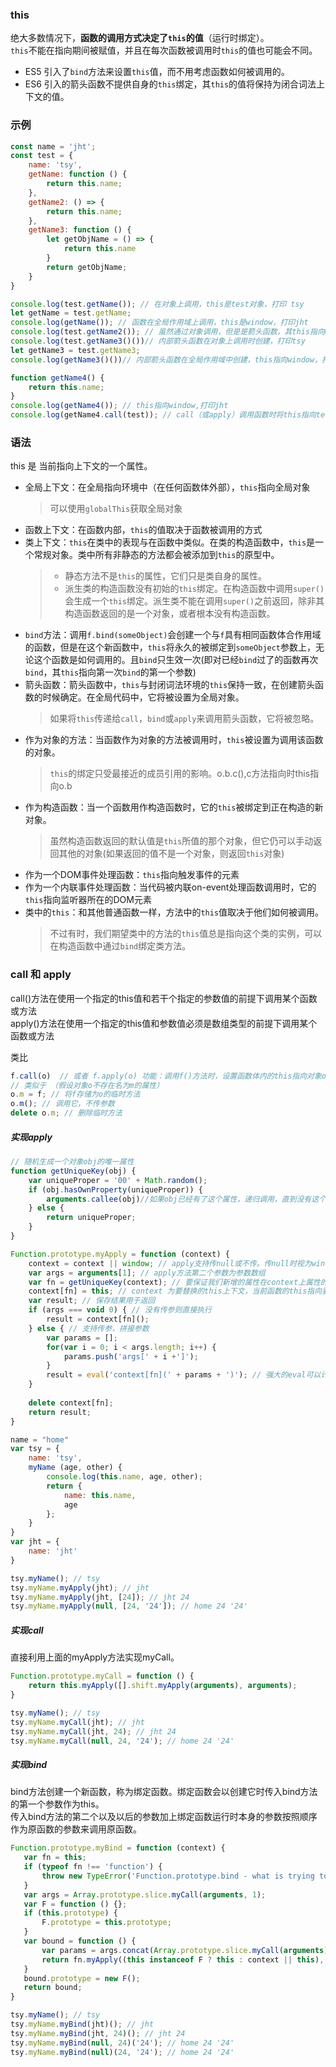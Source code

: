 ### this
绝大多数情况下，**函数的调用方式决定了`this`的值**（运行时绑定）。  
`this`不能在指向期间被赋值，并且在每次函数被调用时`this`的值也可能会不同。
- ES5 引入了`bind`方法来设置`this`值，而不用考虑函数如何被调用的。
- ES6 引入的箭头函数不提供自身的`this`绑定，其`this`的值将保持为闭合词法上下文的值。

### 示例
```javascript
const name = 'jht';
const test = {
    name: 'tsy',
    getName: function () {
        return this.name;
    },
    getName2: () => {
        return this.name;
    },
    getName3: function () {
        let getObjName = () => {
            return this.name
        }
        return getObjName;
    }
}

console.log(test.getName()); // 在对象上调用，this是test对象，打印 tsy
let getName = test.getName;
console.log(getName()); // 函数在全局作用域上调用，this是window，打印jht
console.log(test.getName2()); // 虽然通过对象调用，但是是箭头函数，其this指向window，打印jht
console.log(test.getName3()())// 内部箭头函数在对象上调用时创建，打印tsy
let getName3 = test.getName3;
console.log(getName3()())// 内部箭头函数在全局作用域中创建，this指向window，打印jht

function getName4() {
    return this.name;
}
console.log(getName4()); // this指向window,打印jht
console.log(getName4.call(test)); // call（或apply）调用函数时将this指向test对象,打印tsy
```

### 语法
this 是 当前指向上下文的一个属性。

- 全局上下文：在全局指向环境中（在任何函数体外部），`this`指向全局对象
  > 可以使用`globalThis`获取全局对象
- 函数上下文：在函数内部，`this`的值取决于函数被调用的方式
- 类上下文：`this`在类中的表现与在函数中类似。在类的构造函数中，`this`是一个常规对象。类中所有非静态的方法都会被添加到`this`的原型中。
  > - 静态方法不是`this`的属性，它们只是类自身的属性。  
  > - 派生类的构造函数没有初始的`this`绑定。在构造函数中调用`super()`会生成一个`this`绑定。派生类不能在调用`super()`之前返回，除非其构造函数返回的是一个对象，或者根本没有构造函数。
- `bind`方法：调用`f.bind(someObject)`会创建一个与`f`具有相同函数体合作用域的函数，但是在这个新函数中，`this`将永久的被绑定到`someObject`参数上，无论这个函数是如何调用的。且`bind`只生效一次(即对已经`bind`过了的函数再次`bind`，其`this`指向第一次`bind`的第一个参数)
- 箭头函数：箭头函数中，`this`与封闭词法环境的`this`保持一致，在创建箭头函数的时候确定。在全局代码中，它将被设置为全局对象。
  > 如果将`this`传递给`call`，`bind`或`apply`来调用箭头函数，它将被忽略。
- 作为对象的方法：当函数作为对象的方法被调用时，`this`被设置为调用该函数的对象。
  > `this`的绑定只受最接近的成员引用的影响。o.b.c(),c方法指向时this指向o.b
- 作为构造函数：当一个函数用作构造函数时，它的`this`被绑定到正在构造的新对象。
  > 虽然构造函数返回的默认值是`this`所值的那个对象，但它仍可以手动返回其他的对象(如果返回的值不是一个对象，则返回`this`对象)
- 作为一个DOM事件处理函数：`this`指向触发事件的元素
- 作为一个内联事件处理函数：当代码被内联on-event处理函数调用时，它的`this`指向监听器所在的DOM元素
- 类中的`this`：和其他普通函数一样，方法中的`this`值取决于他们如何被调用。
  > 不过有时，我们期望类中的方法的`this`值总是指向这个类的实例，可以在构造函数中通过`bind`绑定类方法。



### call 和 apply
call()方法在使用一个指定的this值和若干个指定的参数值的前提下调用某个函数或方法   
apply()方法在使用一个指定的this值和参数值必须是数组类型的前提下调用某个函数或方法

类比
```javascript
f.call(o)  // 或者 f.apply(o) 功能：调用f()方法时，设置函数体内的this指向对象o
// 类似于 （假设对象o不存在名为m的属性）
o.m = f; // 将f存储为o的临时方法
o.m(); // 调用它，不传参数
delete o.m; // 删除临时方法
```

##### 实现apply
```javascript
// 随机生成一个对象obj的唯一属性
function getUniqueKey(obj) {
    var uniqueProper = '00' + Math.random();
    if (obj.hasOwnProperty(uniqueProper)) {
        arguments.callee(obj)//如果obj已经有了这个属性，递归调用，直到没有这个属性
    } else {
        return uniqueProper;
    }
}

Function.prototype.myApply = function (context) {
    context = context || window; // apply支持传null或不传。传null时视为window 
    var args = arguments[1]; // apply方法第二个参数为参数数组
    var fn = getUniqueKey(context); // 要保证我们新增的属性在context上属性的唯一性，可以使用随机数
    context[fn] = this; // context 为要替换的this上下文，当前函数的this指向要执行的函数
    var result; // 保存结果用于返回
    if (args === void 0) { // 没有传参则直接执行
        result = context[fn](); 
    } else { // 支持传参，拼接参数 
        var params = []; 
        for(var i = 0; i < args.length; i++) {
            params.push('args[' + i +']');
        }
        result = eval('context[fn](' + params + ')'); // 强大的eval可以计算字符串，执行其中的js代码
    }   
    
    delete context[fn];
    return result;
}

name = "home"
var tsy = {
    name: 'tsy',
    myName (age, other) {
        console.log(this.name, age, other);
        return {
            name: this.name,
            age
        };
    }
}
var jht = {
    name: 'jht'
}

tsy.myName(); // tsy
tsy.myName.myApply(jht); // jht
tsy.myName.myApply(jht, [24]); // jht 24
tsy.myName.myApply(null, [24, '24']); // home 24 '24'
```

##### 实现call
直接利用上面的myApply方法实现myCall。
```javascript
Function.prototype.myCall = function () {
    return this.myApply([].shift.myApply(arguments), arguments);
}

tsy.myName(); // tsy
tsy.myName.myCall(jht); // jht
tsy.myName.myCall(jht, 24); // jht 24
tsy.myName.myCall(null, 24, '24'); // home 24 '24'
```

##### 实现bind  
bind方法创建一个新函数，称为绑定函数。绑定函数会以创建它时传入bind方法的第一个参数作为this。  
传入bind方法的第二个以及以后的参数加上绑定函数运行时本身的参数按照顺序作为原函数的参数来调用原函数。
```javascript 
Function.prototype.myBind = function (context) {
   var fn = this;
   if (typeof fn !== 'function') {
       throw new TypeError('Function.prototype.bind - what is trying to be bound is not callable')
   }
   var args = Array.prototype.slice.myCall(arguments, 1);
   var F = function () {};
   if (this.prototype) {
       F.prototype = this.prototype;
   }
   var bound = function () {
       var params = args.concat(Array.prototype.slice.myCall(arguments));
       return fn.myApply((this instanceof F ? this : context || this), params);
   }
   bound.prototype = new F();
   return bound;
}

tsy.myName(); // tsy
tsy.myName.myBind(jht)(); // jht
tsy.myName.myBind(jht, 24)(); // jht 24
tsy.myName.myBind(null, 24)('24'); // home 24 '24'
tsy.myName.myBind(null)(24, '24'); // home 24 '24'
```